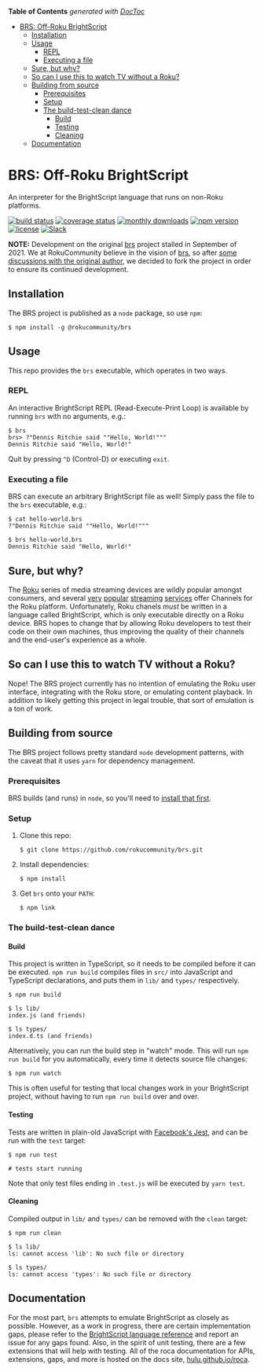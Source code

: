 <!-- START doctoc generated TOC please keep comment here to allow auto update -->
<!-- DON'T EDIT THIS SECTION, INSTEAD RE-RUN doctoc TO UPDATE -->
**Table of Contents**  *generated with [DocToc](https://github.com/thlorenz/doctoc)*

- [BRS: Off-Roku BrightScript](#brs-off-roku-brightscript)
  - [Installation](#installation)
  - [Usage](#usage)
    - [REPL](#repl)
    - [Executing a file](#executing-a-file)
  - [Sure, but why?](#sure-but-why)
  - [So can I use this to watch TV without a Roku?](#so-can-i-use-this-to-watch-tv-without-a-roku)
  - [Building from source](#building-from-source)
    - [Prerequisites](#prerequisites)
    - [Setup](#setup)
    - [The build-test-clean dance](#the-build-test-clean-dance)
      - [Build](#build)
      - [Testing](#testing)
      - [Cleaning](#cleaning)
  - [Documentation](#documentation)

<!-- END doctoc generated TOC please keep comment here to allow auto update -->

# BRS: Off-Roku BrightScript

An interpreter for the BrightScript language that runs on non-Roku platforms.

[![build status](https://img.shields.io/github/actions/workflow/status/rokucommunity/brs/build.yml?branch=master&logo=github)](https://github.com/rokucommunity/brs/actions?query=branch%3Amaster+workflow%3Abuild)
[![coverage status](https://img.shields.io/coveralls/github/rokucommunity/brs?logo=coveralls)](https://coveralls.io/github/rokucommunity/brs?branch=master)
[![monthly downloads](https://img.shields.io/npm/dm/@rokucommunity/brs.svg?sanitize=true&logo=npm&logoColor=)](https://npmcharts.com/compare/@rokucommunity/brs?minimal=true)
[![npm version](https://img.shields.io/npm/v/@rokucommunity/brs.svg?logo=npm)](https://www.npmjs.com/package/@rokucommunity/brs)
[![license](https://img.shields.io/github/license/rokucommunity/brs.svg)](LICENSE)
[![Slack](https://img.shields.io/badge/Slack-RokuCommunity-4A154B?logo=slack)](https://join.slack.com/t/rokudevelopers/shared_invite/zt-4vw7rg6v-NH46oY7hTktpRIBM_zGvwA)

**NOTE:** Development on the original [brs](https://github.com/sjbarag/brs) project stalled in September of 2021. We at RokuCommunity believe in the vision of [brs](https://github.com/sjbarag/brs), so after [some discussions with the original author](https://github.com/sjbarag/brs/issues/681), we decided to fork the project in order to ensure its continued development. 

## Installation

The BRS project is published as a `node` package, so use `npm`:

```shell
$ npm install -g @rokucommunity/brs
```

## Usage

This repo provides the `brs` executable, which operates in two ways.

### REPL

An interactive BrightScript REPL (Read-Execute-Print Loop) is available by running `brs` with no arguments, e.g.:

```shell
$ brs
brs> ?"Dennis Ritchie said ""Hello, World!"""
Dennis Ritchie said "Hello, World!"
```

Quit by pressing `^D` (Control-D) or executing `exit`.

### Executing a file

BRS can execute an arbitrary BrightScript file as well!  Simply pass the file to the `brs` executable, e.g.:

```shell
$ cat hello-world.brs
?"Dennis Ritchie said ""Hello, World!"""

$ brs hello-world.brs
Dennis Ritchie said "Hello, World!"
```

## Sure, but why?

The [Roku](https://roku.com) series of media streaming devices are wildly popular amongst consumers, and several [very](https://netflix.com) [popular](https://hulu.com) [streaming](https://amazon.com/primevideo) [services](https://crackle.com) offer Channels for the Roku platform.  Unfortunately, Roku chanels *must* be written in a language called BrightScript, which is only executable directly on a Roku device.  BRS hopes to change that by allowing Roku developers to test their code on their own machines, thus improving the quality of their channels and the end-user's experience as a whole.

## So can I use this to watch TV without a Roku?

Nope!  The BRS project currently has no intention of emulating the Roku user interface, integrating with the Roku store, or emulating content playback.  In addition to likely getting this project in legal trouble, that sort of emulation is a ton of work.

## Building from source

The BRS project follows pretty standard `node` development patterns, with the caveat that it uses `yarn` for dependency management.

### Prerequisites

BRS builds (and runs) in `node`, so you'll need to [install that first](https://nodejs.org).

### Setup

1. Clone this repo:

   ```shell
   $ git clone https://github.com/rokucommunity/brs.git
   ```

2. Install dependencies:

    ```shell
    $ npm install
    ```

3. Get `brs` onto your `PATH`:

    ```shell
    $ npm link
    ```

### The build-test-clean dance

#### Build

This project is written in TypeScript, so it needs to be compiled before it can be executed.  `npm run build` compiles files in `src/` into JavaScript and TypeScript declarations, and puts them in `lib/` and `types/` respectively.

```shell
$ npm run build

$ ls lib/
index.js (and friends)

$ ls types/
index.d.ts (and friends)
```

Alternatively, you can run the build step in "watch" mode. This will run `npm run build` for you automatically, every time it detects source file changes:

```shell
$ npm run watch
```

This is often useful for testing that local changes work in your BrightScript project, without having to run `npm run build` over and over.

#### Testing

Tests are written in plain-old JavaScript with [Facebook's Jest](http://facebook.github.io/jest/), and can be run with the `test` target:

```shell
$ npm run test

# tests start running
```

Note that only test files ending in `.test.js` will be executed by `yarn test`.

#### Cleaning

Compiled output in `lib/` and `types/` can be removed with the `clean` target:

```shell
$ npm run clean

$ ls lib/
ls: cannot access 'lib': No such file or directory

$ ls types/
ls: cannot access 'types': No such file or directory
```

## Documentation

For the most part, `brs` attempts to emulate BrightScript as closely as possible. However, as a work in progress, there are certain implementation gaps, please refer to the [BrightScript language reference](https://developer.roku.com/docs/references/brightscript/language/brightscript-language-reference.md) and report an issue for any gaps found. Also, in the spirit of unit testing, there are a few extensions that will help with testing. All of the roca documentation for APIs, extensions, gaps, and more is hosted on the docs site, [hulu.github.io/roca](https://hulu.github.io/roca).
